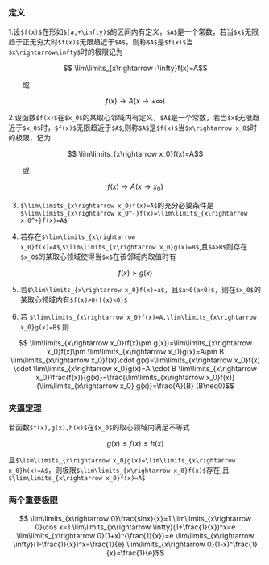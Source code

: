 ### 定义
 1.设`$f(x)$`在形如`$[a,+\infty)$`的区间内有定义，`$A$`是一个常数，若当`$x$`无限趋于正无穷大时`$f(x)$`无限趋近于`$A$`，则称`$A$`是`$f(x)$`当`$x\rightarrow\infty$`时的极限记为

```math
    \lim\limits_{x\rightarrow+\infty}f(x)=A
```
&emsp;&emsp;或
```math
f(x)\rightarrow A(x\rightarrow+\infty)
```
2.设函数`$f(x)$`在`$x_0$`的某取心邻域内有定义，`$A$`是一个常数，若当`$x$`无限趋近于`$x_0$`时，`$f(x)$`无限趋近于`$A$`,则称`$A$`是`$f(x)$`当`$x\rightarrow x_0$`时的极限，记为
```math
    \lim\limits_{x\rightarrow x_0}f(x)=A
```
&emsp;&emsp;或
```math
    f(x)\rightarrow A(x\rightarrow x_0)
```

3. `$\lim\limits_{x\rightarrow x_0}f(x)=A$`的充分必要条件是`$\lim\limits_{x\rightarrow x_0^-}f(x)=\lim\limits_{x\rightarrow x_0^+}f(x)=A$`

4. 若存在`$\lim\limits_{x\rightarrow x_0}f(x)=A$`,`$\lim\limits_{x\rightarrow x_0}g(x)=B$`,且`$A>B$`则存在`$x_0$`的某取心领域使得当`$x$`在该邻域内取值时有
```math
f(x)>g(x)
```
5. 若`$\lim\limits_{x\rightarrow x_0}f(x)=a$`，且`$a>0(a<0)$`，则在`$x_0$`的某取心领域内有`$f(x)>0(f(x)<0)$`

6. 若 `$\lim\limits_{x\rightarrow x_0}f(x)=A,\lim\limits_{x\rightarrow x_0}g(x)=B$` 则

```math
    \lim\limits_{x\rightarrow x_0}(f(x)\pm g(x))=\lim\limits_{x\rightarrow x_0}f(x)\pm \lim\limits_{x\rightarrow x_0}g(x)=A\pm B
    
    \lim\limits_{x\rightarrow x_0}f(x)\cdot g(x)=\lim\limits_{x\rightarrow x_0}f(x) \cdot \lim\limits_{x\rightarrow x_0}g(x)=A \cdot B
    
    \lim\limits_{x\rightarrow x_0}\frac{f(x)}{g(x)}=\frac{\lim\limits_{x\rightarrow x_0}f(x)}{\lim\limits_{x\rightarrow x_0} g(x)}=\frac{A}{B}     (B\neq0)
```
### 夹逼定理
 
若函数`$f(x),g(x),h(x)$`在`$x_0$`的取心领域内满足不等式
```math
    g(x)\leqslant f(x) \leqslant h(x)
```
且`$\lim\limits_{x\rightarrow x_0}g(x)=\lim\limits_{x\rightarrow x_0}h(x)=A$`，则极限`$\lim\limits_{x\rightarrow x_0}f(x)$`存在,且`$\lim\limits_{x\rightarrow x_0}f(x)=A$`

### 两个重要极限
```math
    \lim\limits_{x\rightarrow 0}\frac{sinx}{x}=1
    
    \lim\limits_{x\rightarrow 0}\cos x=1
    
    
     \lim\limits_{x\rightarrow \infty}(1+\frac{1}{x})^x=e
     
     \lim\limits_{x\rightarrow 0}(1+x)^{\frac{1}{x}}=e
     
     \lim\limits_{x\rightarrow \infty}(1-\frac{1}{x})^x=\frac{1}{e}
     
     \lim\limits_{x\rightarrow 0}(1-x)^\frac{1}{x}=\frac{1}{e}
```

 